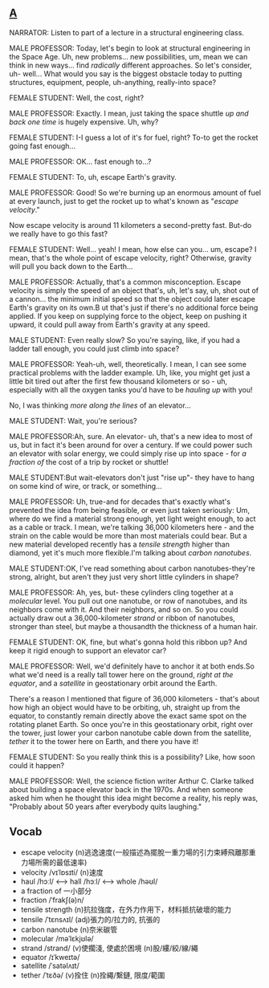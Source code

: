 ## [A](https://img.kmf.com/toefl/listening/audio/b5b5fa2924d724ee661d0c5e1de1f701.mp3)

NARRATOR: Listen to part of a lecture in a structural engineering class.

MALE PROFESSOR: Today, let's begin to look at structural engineering in the Space Age. Uh, new problems... new possibilities, um, mean we can think in new ways... find *radically* different approaches. So let's consider, uh- well... What would you say is the biggest obstacle today to putting structures, equipment, people, uh-anything, really-into space?

FEMALE STUDENT: Well, the cost, right?

MALE PROFESSOR: Exactly. I mean, just taking the space shuttle *up and back one time* is hugely expensive. Uh, why?

FEMALE STUDENT: I-I guess a lot of it's for fuel, right? To-to get the rocket going fast enough...

MALE PROFESSOR: OK... fast enough to...?

FEMALE STUDENT: To, uh, escape Earth's gravity.

MALE PROFESSOR: Good! So we're burning up an enormous amount of fuel at every launch, just to get the rocket up to what's known as "*escape velocity*."

Now escape velocity is around 11 kilometers a second-pretty fast. But-do we really have to go this fast?

FEMALE STUDENT: Well... yeah! I mean, how else can you... um, escape? I mean, that's the whole point of escape velocity, right? Otherwise, gravity will pull you back down to the Earth...

MALE PROFESSOR: Actually, that's a common misconception. Escape velocity is simply the speed of an object that's, uh, let's say, uh, shot out of a cannon... the minimum initial speed so that the object could later escape Earth's gravity on its own.B ut that's just if there's no additional force being applied. If you keep on supplying force to the object, keep on pushing it upward, it could pull away from Earth's gravity at any speed.

MALE STUDENT: Even really slow? So you're saying, like, if you had a ladder tall enough, you could just climb into space?

MALE PROFESSOR: Yeah-uh, well, theoretically. I mean, I can see some practical problems with the ladder example. Uh, like, you might get just a little bit tired out after the first few thousand kilometers or so - uh, especially with all the oxygen tanks you'd have to be *hauling up* with you!

No, I was thinking *more along the lines* of an elevator...

MALE STUDENT: Wait, you're serious?

MALE PROFESSOR:Ah, sure. An elevator- uh, that's a new idea to most of us, but in fact it's been around for over a century. If we could power such an elevator with solar energy, we could simply rise up into space - for *a fraction of* the cost of a trip by rocket or shuttle!

MALE STUDENT:But wait-elevators don't just "rise up"- they have to hang on some kind of wire, or track, or something...

MALE PROFESSOR: Uh, true-and for decades that's exactly what's prevented the idea from being feasible, or even just taken seriously: Um, where do we find a material strong enough, yet light weight enough, to act as a cable or track. I mean, we're talking 36,000 kilometers here - and the strain on the cable would be more than most materials could bear. But a new material developed recently has a *tensile strength* higher than diamond, yet it's much more flexible.I'm talking about *carbon nanotubes*.

MALE STUDENT:OK, I've read something about carbon nanotubes-they're strong, alright, but aren't they just very short little cylinders in shape?

MALE PROFESSOR: Ah, yes, but- these cylinders cling together at a *molecular* level. You pull out one nanotube, or row of nanotubes, and its neighbors come with it. And their neighbors, and so on. So you could actually draw out a 36,000-kilometer *strand* or ribbon of nanotubes, stronger than steel, but maybe a thousandth the thickness of a human hair.

FEMALE STUDENT: OK, fine, but what's gonna hold this ribbon up? And keep it rigid enough to support an elevator car?

MALE PROFESSOR: Well, we'd definitely have to anchor it at both ends.So what we'd need is a really tall tower here on the ground, *right at the equator*, and a *satellite* in geostationary orbit around the Earth.

There's a reason I mentioned that figure of 36,000 kilometers - that's about how high an object would have to be orbiting, uh, straight up from the equator, to constantly remain directly above the exact same spot on the rotating planet Earth. So once you're in this geostationary orbit, right over the tower, just lower your carbon nanotube cable down from the satellite, *tether* it to the tower here on Earth, and there you have it!

FEMALE STUDENT: So you really think this is a possibility? Like, how soon could it happen?

MALE PROFESSOR: Well, the science fiction writer Arthur C. Clarke talked about building a space elevator back in the 1970s. And when someone asked him when he thought this idea might become a reality, his reply was, "Probably about 50 years after everybody quits laughing."

## Vocab
- escape velocity (n)逃逸速度(一般描述為擺脫一重力場的引力束縛飛離那重力場所需的最低速率)
- velocity /vɪˈlɒsɪti/ (n)速度
- haul /hɔːl/ <--> hall /hɔːl/ <--> whole /həʊl/ 
- a fraction of 一小部分
- fraction /ˈfrakʃ(ə)n/ 
- tensile strength (n)抗拉強度，在外力作用下，材料抵抗破壞的能力
- tensile /ˈtɛnsʌɪl/ (adj)張力的/拉力的, 抗張的
- carbon nanotube (n)奈米碳管
- molecular /məˈlɛkjʊlə/ 
- strand /strand/ (v)使擱淺, 使處於困境 (n)股/縷/絞/線/繩
- equator /ɪˈkweɪtə/ 
- satellite /ˈsatəlʌɪt/ 
- tether /ˈtɛðə/ (v)拴住 (n)拴繩/繫鏈, 限度/範圍